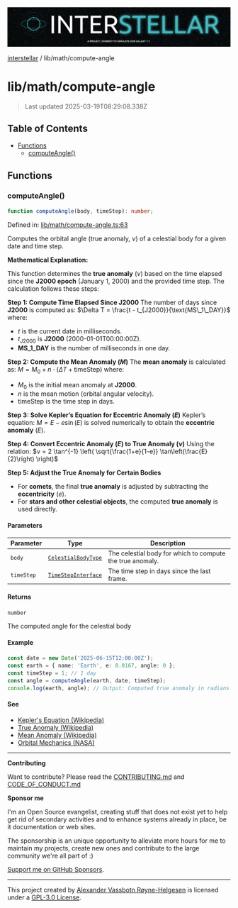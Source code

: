 <div><img alt="SPECCER logo" src="https://raw.githubusercontent.com/phun-ky/interstellar/main/public/interstellar-header.png" style="max-height:120px;"/></div>

[interstellar](../../README.md) / lib/math/compute-angle

# lib/math/compute-angle

> Last updated 2025-03-19T08:29:08.338Z

## Table of Contents

- [Functions](#functions)
  - [computeAngle()](#computeangle)

## Functions

### computeAngle()

```ts
function computeAngle(body, timeStep): number;
```

Defined in:
[lib/math/compute-angle.ts:63](https://github.com/phun-ky/interstellar/blob/main/src/lib/math/compute-angle.ts#L63)

Computes the orbital angle (true anomaly, $ν$) of a celestial body for a given
date and time step.

**Mathematical Explanation:**

This function determines the **true anomaly** ($ν$) based on the time elapsed
since the **J2000 epoch** (January 1, 2000) and the provided time step. The
calculation follows these steps:

**Step 1: Compute Time Elapsed Since J2000** The number of days since **J2000**
is computed as: $\Delta T = \frac{t - t_{J2000}}{\text{MS\_1\_DAY}}$ where:

- $t$ is the current date in milliseconds.
- $t_{J2000}$ is **J2000** (2000-01-01T00:00:00Z).
- **MS_1_DAY** is the number of milliseconds in one day.

**Step 2: Compute the Mean Anomaly ($M$)** The **mean anomaly** is calculated
as: $M = M_0 + n \cdot (\Delta T + \text{timeStep})$ where:

- $M_0$ is the initial mean anomaly at **J2000**.
- $n$ is the mean motion (orbital angular velocity).
- $\text{timeStep}$ is the time step in days.

**Step 3: Solve Kepler’s Equation for Eccentric Anomaly ($E$)** Kepler’s
equation: $M = E - e \sin(E)$ is solved numerically to obtain the **eccentric
anomaly** ($E$).

**Step 4: Convert Eccentric Anomaly ($E$) to True Anomaly ($ν$)** Using the
relation:
$ν = 2 \tan^{-1} \left( \sqrt{\frac{1+e}{1-e}} \tan\left(\frac{E}{2}\right) \right)$

**Step 5: Adjust the True Anomaly for Certain Bodies**

- For **comets**, the final **true anomaly** is adjusted by subtracting the
  **eccentricity** ($e$).
- For **stars and other celestial objects**, the computed **true anomaly** is
  used directly.

#### Parameters

| Parameter  | Type                                                                     | Description                                               |
| ---------- | ------------------------------------------------------------------------ | --------------------------------------------------------- |
| `body`     | [`CelestialBodyType`](../../types/celestial-bodies.md#celestialbodytype) | The celestial body for which to compute the true anomaly. |
| `timeStep` | [`TimeStepInterface`](../../types/temporal.md#timestepinterface)         | The time step in days since the last frame.               |

#### Returns

`number`

The computed angle for the celestial body

#### Example

```ts
const date = new Date('2025-06-15T12:00:00Z');
const earth = { name: 'Earth', e: 0.0167, angle: 0 };
const timeStep = 1; // 1 day
const angle = computeAngle(earth, date, timeStep);
console.log(earth, angle); // Output: Computed true anomaly in radians
```

#### See

- [Kepler's Equation (Wikipedia)](https://en.wikipedia.org/wiki/Kepler%27s_equation)
- [True Anomaly (Wikipedia)](https://en.wikipedia.org/wiki/True_anomaly)
- [Mean Anomaly (Wikipedia)](https://en.wikipedia.org/wiki/Mean_anomaly)
- [Orbital Mechanics (NASA)](https://solarsystem.nasa.gov/basics/chapter2-2/)

---

**Contributing**

Want to contribute? Please read the
[CONTRIBUTING.md](https://github.com/phun-ky/interstellar/blob/main/CONTRIBUTING.md)
and
[CODE_OF_CONDUCT.md](https://github.com/phun-ky/interstellar/blob/main/CODE_OF_CONDUCT.md)

**Sponsor me**

I'm an Open Source evangelist, creating stuff that does not exist yet to help
get rid of secondary activities and to enhance systems already in place, be it
documentation or web sites.

The sponsorship is an unique opportunity to alleviate more hours for me to
maintain my projects, create new ones and contribute to the large community
we're all part of :)

[Support me on GitHub Sponsors](https://github.com/sponsors/phun-ky).

---

This project created by [Alexander Vassbotn Røyne-Helgesen](http://phun-ky.net)
is licensed under a
[GPL-3.0 License](https://choosealicense.com/licenses/gpl-3.0/).

